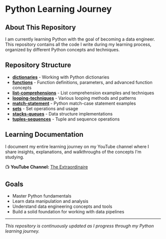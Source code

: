 # Python Learning Journey

## About This Repository

I am currently learning Python with the goal of becoming a data engineer. This repository contains all the code I write during my learning process, organized by different Python concepts and techniques.

## Repository Structure

- **[dictionaries](./dictionaries/)** - Working with Python dictionaries
- **[functions](./functions/)** - Function definitions, parameters, and advanced function concepts
- **[list-comprehensions](./list-comprehensions/)** - List comprehension examples and techniques
- **[looping-techniques](./looping-techniques/)** - Various looping methods and patterns
- **[match-statement](./match-statement/)** - Python match-case statement examples
- **[sets](./sets/)** - Set operations and usage
- **[stacks-queues](./stacks-queues/)** - Data structure implementations
- **[tuples-sequences](./tuples-sequences/)** - Tuple and sequence operations

## Learning Documentation

I document my entire learning journey on my YouTube channel where I share insights, explanations, and walkthroughs of the concepts I'm studying.

📺 **YouTube Channel:** [The Extraordinaire](https://www.youtube.com/@extraordinaire-e7o)

## Goals

- Master Python fundamentals
- Learn data manipulation and analysis
- Understand data engineering concepts and tools
- Build a solid foundation for working with data pipelines

---

*This repository is continuously updated as I progress through my Python learning journey.*
